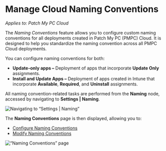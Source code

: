 # Manage Cloud Naming Conventions

_Applies to: Patch My PC Cloud_

The _Naming Conventions_ feature allows you to configure custom naming conventions for all deployments created in Patch My PC (PMPC) Cloud. It is designed to help you standardize the naming convention across all PMPC Cloud deployments.

You can configure naming conventions for both:

* **Update-only apps –** Deployment of apps that incorporate **Update Only** assignments.
* **Install and Update Apps –** Deployment of apps created in Intune that incorporate **Available**, **Required**, and **Uninstall** assignments.

All naming convention-related tasks are performed from the **Naming** node, accessed by navigating to **Settings | Naming**.

![Navigating to “Settings | Naming”](/_images/image-%28657%29.png-"Navigating-to-\"Settings-|-Naming\"" "Navigating to “Settings | Naming”")

The **Naming Conventions** page is then displayed, allowing you to:

* [Configure Naming Conventions](configure-cloud-naming-conventions.md)
* [Modify Naming Conventions](modify-cloud-naming-conventions.md)

![“Naming Conventions” page](/_images/image-%28658%29.png-"\"Naming-Conventions\"-page" "“Naming Conventions” page")

